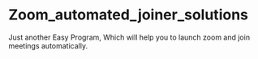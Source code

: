 # Zoom_automated_joiner_solutions
Just another Easy Program, Which will help you to launch zoom and join meetings automatically. 
